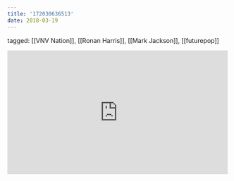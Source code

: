 ```yaml
---
title: '172030636513'
date: 2018-03-19
---
```

tagged: [[VNV Nation]], [[Ronan Harris]], [[Mark Jackson]], [[futurepop]]
<iframe allow="accelerometer; autoplay; clipboard-write; encrypted-media; gyroscope; picture-in-picture" allowfullscreen="" frameborder="0" height="281" id="youtube_iframe" src="https://www.youtube.com/embed/OybgJJ4ZXIE?feature=oembed&amp;enablejsapi=1&amp;origin=https://safe.txmblr.com&amp;wmode=opaque" width="500"></iframe>